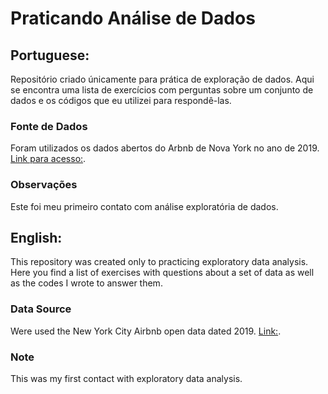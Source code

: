 # **Praticando Análise de Dados**
## Portuguese:
Repositório criado únicamente para prática de exploração de dados. 
Aqui se encontra uma lista de exercícios com perguntas sobre um conjunto de dados e os códigos que eu utilizei para respondê-las.

### Fonte de Dados
Foram utilizados os dados abertos do Arbnb de Nova York no ano de 2019.
[Link para acesso:](https://www.kaggle.com/datasets/dgomonov/new-york-city-airbnb-open-data).

### Observações
Este foi meu primeiro contato com análise exploratória de dados.

## English:
This repository was created only to practicing exploratory data analysis.
Here you find a list of exercises with questions about a set of data as well as the codes I wrote to answer them.

### Data Source
Were used the New York City Airbnb open data dated 2019. [Link:](https://www.kaggle.com/datasets/dgomonov/new-york-city-airbnb-open-data).

### Note
This was my first contact with exploratory data analysis.
